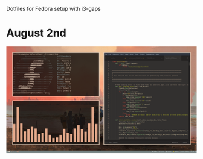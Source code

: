 Dotfiles for Fedora setup with i3-gaps

# August 2nd

![Alt text](pictures/desktop_screenshots/Aug_2_2020.png?raw=true)